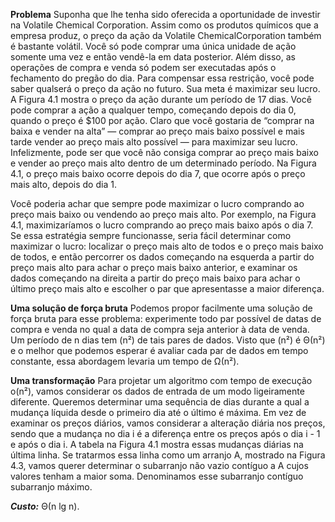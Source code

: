**Problema**
Suponha que lhe tenha sido oferecida a oportunidade de investir na Volatile Chemical Corporation. Assim como os
produtos químicos que a empresa produz, o preço da ação da Volatile ChemicalCorporation também é bastante volátil.
Você só pode comprar uma única unidade de ação somente uma vez e então vendê-la em data posterior. Além disso, as
operações de compra e venda só podem ser executadas após o fechamento do pregão do dia. Para compensar essa
restrição, você pode saber qualserá o preço da ação no futuro. Sua meta é maximizar seu lucro. A Figura 4.1 mostra o
preço da ação durante um período de 17 dias. Você pode comprar a ação a qualquer tempo, começando depois do dia
0, quando o preço é $100 por ação. Claro que você gostaria de “comprar na baixa e vender na alta” — comprar ao
preço mais baixo possível e mais tarde vender ao preço mais alto possível — para maximizar seu lucro. Infelizmente,
pode ser que você não consiga comprar ao preço mais baixo e vender ao preço mais alto dentro de um determinado
período. Na Figura 4.1, o preço mais baixo ocorre depois do dia 7, que ocorre após o preço mais alto, depois do dia
1.

Você poderia achar que sempre pode maximizar o lucro comprando ao preço mais baixo ou vendendo ao preço
mais alto. Por exemplo, na Figura 4.1, maximizaríamos o lucro comprando ao preço mais baixo após o dia 7. Se essa
estratégia sempre funcionasse, seria fácil determinar como maximizar o lucro: localizar o preço mais alto de todos e o
preço mais baixo de todos, e então percorrer os dados começando na esquerda a partir do preço mais alto para achar
o preço mais baixo anterior, e examinar os dados começando na direita a partir do preço mais baixo para achar o último
preço mais alto e escolher o par que apresentasse a maior diferença.

**Uma solução de força bruta**
Podemos propor facilmente uma solução de força bruta para esse problema: experimente todo par possível de
datas de compra e venda no qual a data de compra seja anterior à data de venda. Um período de n dias tem (n²) de
tais pares de dados. Visto que (n²) é Θ(n²) e o melhor que podemos esperar é avaliar cada par de dados em tempo
constante, essa abordagem levaria um tempo de Ω(n²).

**Uma transformação**
Para projetar um algoritmo com tempo de execução o(n²), vamos considerar os dados de entrada de um modo
ligeiramente diferente. Queremos determinar uma sequência de dias durante a qual a mudança líquida desde o primeiro
dia até o último é máxima. Em vez de examinar os preços diários, vamos considerar a alteração diária nos preços,
sendo que a mudança no dia i é a diferença entre os preços após o dia i - 1 e após o dia i. A tabela na Figura 4.1
mostra essas mudanças diárias na última linha. Se tratarmos essa linha como um arranjo A, mostrado na Figura 4.3,
vamos querer determinar o subarranjo não vazio contíguo a A cujos valores tenham a maior soma. Denominamos esse
subarranjo contíguo subarranjo máximo. 

***Custo:***  Θ(n lg n).
